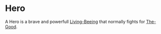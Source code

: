 # Hero

A Hero is a brave and powerfull [Living-Beeing]() that normally fights for [The-Good](60120.md).